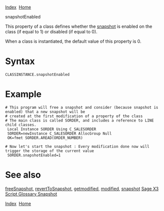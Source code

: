 [Index](index.html)  [Home](getting-started_home.html)

snapshotEnabled

This property of a class defines whether the [snapshot](4gl_glossary-snapshot.html) is enabled on the class (if equal to 1) or disabled (if equal to 0).

When a class is instantiated, the default value of this property is 0.

# Syntax

```
CLASSINSTANCE.snapshotEnabled
```

# Example

```
# This program will free a snapshot and consider (because snapshot is enabled) that a new snapshot will be
# created at the first modification of a property of the class
# The main class is called SORDER, and includes a reference to LINE child classes.
 Local Instance SORDER Using C_SALESORDER
 SORDER=newInstance C_SALESORDER AllocGroup Null
 OK=fmet SORDER.AREAD(ORDER_NUMBER)

# Now let's start the snapshot : Every modification done now will trigger the storage of the current value
 SORDER.snapshotEnabled=1
```

# See also

[freeSnapshot](4gl_freesnapshot.html), [revertToSnapshot](4gl_reverttosnapshot.html), [getmodified](4gl_getmodified.html), [modified](4gl_modified.html), [snapshot](4gl_snapshot.html) [Sage X3 Script Glossary Snapshot](4gl_glossary-snapshot.html)

  

[Index](index.html)  [Home](getting-started_home.html)